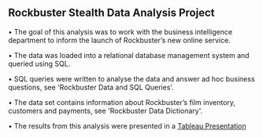 ## Rockbuster Stealth Data Analysis Project 

•	The goal of this analysis was to work with the business intelligence department to inform the launch of Rockbuster’s new online service.  

•	The data was loaded into a relational database management system and queried using SQL.  

•	SQL queries were written to analyse the data and answer ad hoc business questions, see 'Rockbuster Data and SQL Queries'.         

•	The data set contains information about Rockbuster’s film inventory, customers and payments, see 'Rockbuster Data Dictionary'.  

•	The results from this analysis were presented in a [Tableau Presentation](https://public.tableau.com/profile/rebecca3609#!/vizhome/RockbusterStealthLLC/RockbusterStealthLLC)  
